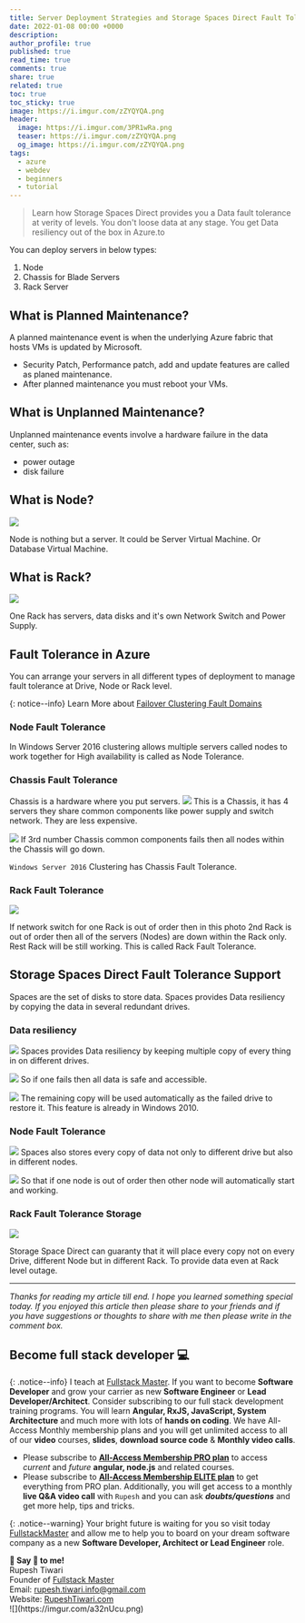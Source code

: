 ```yaml
---
title: Server Deployment Strategies and Storage Spaces Direct Fault Tolerance in Azure
date: 2022-01-08 00:00 +0000
description:
author_profile: true
published: true
read_time: true
comments: true
share: true
related: true
toc: true
toc_sticky: true
image: https://i.imgur.com/zZYQYQA.png
header:
  image: https://i.imgur.com/3PR1wRa.png
  teaser: https://i.imgur.com/zZYQYQA.png
  og_image: https://i.imgur.com/zZYQYQA.png
tags:
  - azure
  - webdev
  - beginners
  - tutorial
---
```


> Learn how Storage Spaces Direct provides you a Data fault tolerance at verity of levels. You don't loose data at any stage. You get Data resiliency out of the box in Azure.to

You can deploy servers in below types:

1. Node
2. Chassis for Blade Servers
3. Rack Server

## What is Planned Maintenance?

A planned maintenance event is when the underlying Azure fabric that hosts VMs is updated by Microsoft.

- Security Patch, Performance patch, add and update features are called as planed maintenance.
- After planned maintenance you must reboot your VMs.

## What is Unplanned Maintenance?

Unplanned maintenance events involve a hardware failure in the data center, such as:

- power outage
- disk failure

## What is Node?

![](https://imgur.com/qMarBwn.png)

Node is nothing but a server. It could be Server Virtual Machine. Or Database Virtual Machine.

## What is Rack?

![](https://imgur.com/c5LTPCp.png)

One Rack has servers, data disks and it's own Network Switch and Power Supply.

## Fault Tolerance in Azure

You can arrange your servers in all different types of deployment to manage fault tolerance at Drive, Node or Rack level.

{: notice--info}
Learn More about [Failover Clustering Fault Domains](https://docs.microsoft.com/en-us/windows-server/failover-clustering/fault-domains)

### Node Fault Tolerance

In Windows Server 2016 clustering allows multiple servers called nodes to work together for High availability is called as Node Tolerance.

### Chassis Fault Tolerance

Chassis is a hardware where you put servers.
![](https://imgur.com/tWLfhXN.png)
This is a Chassis, it has 4 servers they share common components like power supply and switch network. They are less expensive.

![](https://imgur.com/OFDJlEp.png)
If 3rd number Chassis common components fails then all nodes within the Chassis will go down.

`Windows Server 2016` Clustering has Chassis Fault Tolerance.

### Rack Fault Tolerance

![](https://imgur.com/uvETq93.png)

If network switch for one Rack is out of order then in this photo 2nd Rack is out of order then all of the servers (Nodes) are down within the Rack only. Rest Rack will be still working. This is called Rack Fault Tolerance.

## Storage Spaces Direct Fault Tolerance Support

Spaces are the set of disks to store data. Spaces provides Data resiliency by copying the data in several redundant drives.

### Data resiliency

![](https://imgur.com/duOKei3.png)
Spaces provides Data resiliency by keeping multiple copy of every thing in on different drives.

![](https://imgur.com/z0VoMVn.png)
So if one fails then all data is safe and accessible.

![](https://imgur.com/NqeOrRb.png)
The remaining copy will be used automatically as the failed drive to restore it. This feature is already in Windows 2010.

### Node Fault Tolerance

![](https://imgur.com/ZOjpD3B.png)
Spaces also stores every copy of data not only to different drive but also in different nodes.

![](https://imgur.com/uL7Wq3m.png)
So that if one node is out of order then other node will automatically start and working.

### Rack Fault Tolerance Storage

![](https://imgur.com/G3N7nGN.png)

Storage Space Direct can guaranty that it will place every copy not on every Drive, different Node but in different Rack. To provide data even at Rack level outage.

---

_Thanks for reading my article till end. I hope you learned something special today. If you enjoyed this article then please share to your friends and if you have suggestions or thoughts to share with me then please write in the comment box._

## Become full stack developer 💻

{: .notice--info}
I teach at [Fullstack Master](https://www.fullstackmaster.net). If you want to become **Software Developer** and grow your carrier as new **Software Engineer** or **Lead Developer/Architect**. Consider subscribing to our full stack development training programs. You will learn **Angular, RxJS, JavaScript, System Architecture** and much more with lots of **hands on coding**. We have All-Access Monthly membership plans and you will get unlimited access to all of our **video** courses, **slides**, **download source code** & **Monthly video calls**.

- Please subscribe to **[All-Access Membership PRO plan](https://www.fullstackmaster.net/pro)** to access _current_ and _future_ **angular, node.js** and related courses.
- Please subscribe to **[All-Access Membership ELITE plan](https://www.fullstackmaster.net/elite)** to get everything from PRO plan. Additionally, you will get access to a monthly **live Q&A video call** with `Rupesh` and you can ask **_doubts/questions_** and get more help, tips and tricks.

{: .notice--warning}
Your bright future is waiting for you so visit today [FullstackMaster](www.fullstackmaster.net) and allow me to help you to board on your dream software company as a new **Software Developer, Architect or Lead Engineer** role.

<div class="notice--success">
<strong>💖 Say 👋 to me!</strong>
<br>Rupesh Tiwari
<br>Founder of <a href="https://www.fullstackmaster.net">Fullstack Master </a>
<br>Email: <a href="mailto:rupesh.tiwari.info@gmail.com?subject=Hi">rupesh.tiwari.info@gmail.com</a>
<br>Website: <a href="https://www.rupeshtiwari.com">RupeshTiwari.com </a>
</div>
![](https://imgur.com/a32nUcu.png)
